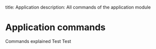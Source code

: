 title: Application 
description: All commands of the application module

# Application commands

Commands explained
Test Test
